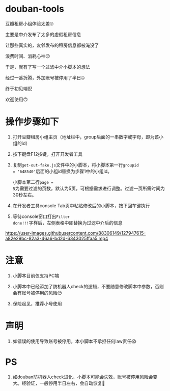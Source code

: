 # douban-tools

豆瓣租房小组体验太差:roll_eyes:

主要是中介发布了太多的虚假租房信息

让那些真实的，友邻发布的租房信息都被淹没了

浪费时间、消耗心神:expressionless:

于是，就有了写一个过滤中介小脚本的想法

经过一番折腾，外加账号被停用了半日:zipper_mouth_face:

终于初见端倪

欢迎使用:upside_down_face:



# 操作步骤如下

1. 打开豆瓣租房小组主页（地址栏中，group后面的一串数字或字母，即为该小组的id）

2. 按下键盘F12按键，打开开发者工具

3. 复制<code>get-out-fake.js</code>文件中的小脚本，将小脚本第一行<code>groupid = '648540'</code>后面的小组id替换为步骤1中的小组id。

    小脚本第二行<code>page = 5</code>为需要过滤的页数，默认为5页，可根据需求进行调整。过滤一页所需时间为30秒左右。
  
4. 在开发者工具console Tab页中粘贴修改后的小脚本，按下回车键执行

5. 等待console窗口打出<code>Filter done!!!</code>字样后，左侧表格中即替换为过滤中介后的信息

https://user-images.githubusercontent.com/88306149/127947615-a82e29bc-82a3-46a6-bd2d-6343025ffaa5.mp4


# 注意

  1. 小脚本目前仅支持PC端
  
  2. 小脚本中已经添加了防机器人check的逻辑，不要随意修改脚本中参数，否则会有账号被停用的风险:no_mouth:
  
  3. 保险起见，推荐小号使用
  
  
# 声明

  1. 如错误的使用导致账号被停用，本小脚本不承担任何law责任:scream:
  
  
# PS

  1. 如douban防机器人check进化，小脚本可能会失效，账号被停用风险会变大。经验证，一般停用半日左右，会自动恢复:zany_face:
  
